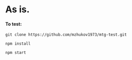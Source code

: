 # As is.



#### To test:
```git clone https://github.com/mzhukov1973/mtg-test.git```

```npm install```

```npm start```

